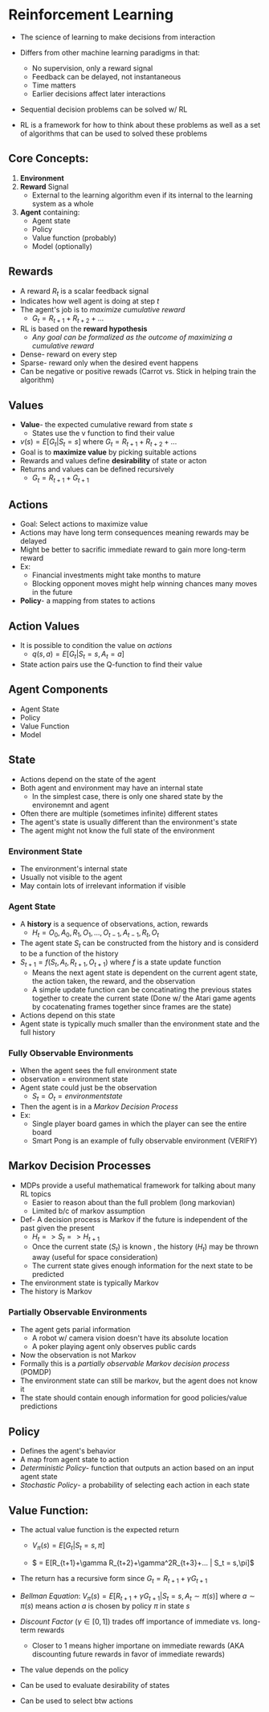 # Reinforcement Learning

- The science of learning to make decisions from interaction

- Differs from other machine learning paradigms in that:
  - No supervision, only a reward signal
  - Feedback can be delayed, not instantaneous
  - Time matters
  - Earlier decisions affect later interactions
- Sequential decision problems can be solved w/ RL
- RL is a framework for how to think about these problems as well as a set of algorithms that can be used to solved these problems 

## Core Concepts:

1. **Environment**
2. **Reward** Signal
   - External to the learning algorithm even if its internal to the learning system as a whole
3. **Agent** containing:
   - Agent state
   - Policy
   - Value function (probably)
   - Model (optionally)

## Rewards

- A reward $R_t$ is a scalar feedback signal
- Indicates how well agent is doing at step *t*
- The agent's job is to *maximize cumulative reward*
  - $G_t = R_{t+1} + R_{t+2} + ...$
- RL is based on the **reward hypothesis**
  - *Any goal can be formalized as the outcome of maximizing a cumulative reward*
- Dense- reward on every step
- Sparse- reward only when the desired event happens
- Can be negative or positive rewads (Carrot vs. Stick in helping train the algorithm)



## Values

- **Value**- the expected cumulative reward from state $s$
  - States use the v function to find their value
- $v(s) = E[G_t | S_t = s]$ where $G_t = R_{t+1} + R_{t+2} + ...$
- Goal is to **maximize value** by picking suitable actions
- Rewards and values define **desirability** of state or acton
- Returns and values can be defined recursively 
  - $G_t = R_{t+1} + G_{t+1}$

## Actions

- Goal: Select actions to maximize value
- Actions may have long term consequences meaning rewards may be delayed
- Might be better to sacrific immediate reward to gain more long-term reward
- Ex:
  - Financial investments might take months to mature
  - Blocking opponent moves might help winning chances many moves in the future
- **Policy**- a mapping from states to actions

## Action Values

- It is possible to condition the value on *actions*
  - $q(s,a) = E[G_t | S_t = s, A_t = a]$
- State action pairs use the Q-function to find their value



## Agent Components

- Agent State
- Policy
- Value Function
- Model

## State

- Actions depend on the state of the agent
- Both agent and environment may have an internal state
  - In the simplest case, there is only one shared state by the environemnt and agent 
- Often there are multiple (sometimes infinite) different states
- The agent's state is usually different than the environment's state
- The agent might not know the full state of the environment

### Environment State

- The environment's internal state
- Usually not visible to the agent
- May contain lots of irrelevant information if visible

### Agent State

- A **history** is a sequence of observations, action, rewards
  - $H_t = O_0,A_0,R_1,O_1,...,O_{t-1},A_{t-1},R_t,O_t$
- The agent state $S_t$ can be constructed from the history and is considerd to be a function of the history
- $S_{t+1} = f(S_t,A_t,R_{t+1},O_{t+1})$ where $f$ is a state update function
  - Means the next agent state is dependent on the current agent state, the action taken, the reward, and the observation
  - A simple update function can be concatinating the previous states together to create the current state (Done w/ the Atari game agents by cocatenating frames together since frames are the state)
- Actions depend on this state
- Agent state is typically much smaller than the environment state and the full history

### Fully Observable Environments

- When the agent sees the full environment state
- observation = environment state
- Agent state could just be the observation
  - $S_t = O_t = environment state$
- Then the agent is in a *Markov Decision Process*
- Ex: 
  - Single player board games in which the player can see the entire board 
  - Smart Pong is an example of fully observable environment (VERIFY)

## Markov Decision Processes

- MDPs provide a useful mathematical framework for talking about many RL topics 
  - Easier to reason about than the full problem (long markovian)
  - Limited b/c of markov assumption
- Def- A decision process is Markov if the future is independent of the past given the present 
  - $H_t => S_t => H_{t+1}$
  - Once the current state ($S_t$) is known , the history ($H_t$) may be thrown away (useful for space consideration)
  - The current state gives enough information for the next state to be predicted
- The environment state is typically Markov
- The history is Markov 

### Partially Observable Environments

- The agent gets parial information
  - A robot w/ camera vision doesn't have its absolute location
  - A poker playing agent only observes public cards
- Now the observation is not Markov 
- Formally this is a *partially observable Markov decision process* (POMDP)
- The environment state can still be markov, but the agent does not know it
- The state should contain enough information for good policies/value predictions

## Policy

- Defines the agent's behavior
- A map from agent state to action
- *Deterministic Policy*- function that outputs an action based on an input agent state
- *Stochastic Policy*- a probability of selecting each action in each state

## Value Function:

- The actual value function is the expected return

    - $V_\pi(s)=E[G_t|S_t=s,\pi]$

    - $ = E[R_{t+1}+\gamma R_{t+2}+\gamma^2R_{t+3}+... | S_t = s,\pi]$

- The return has a recursive form since $G_t = R_{t+1}+\gamma G_{t+1}$

- *Bellman Equation*: $V_\pi (s) = E[R_{t+1} + \gamma G_{t+1} | S_t = s,A_t \sim \pi (s)]$ where $a \sim \pi (s)$ means action $a$ is chosen by policy $\pi$ in state $s$ 

- *Discount Factor* ($\gamma \in [0,1]$) trades off importance of immediate vs. long-term rewards

  - Closer to 1 means higher importane on immediate rewards (AKA discounting future rewards in favor of immediate rewards)

- The value depends on the policy

- Can be used to evaluate desirability of states

- Can be used to select btw actions